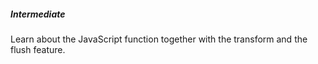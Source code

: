 ##### Intermediate

Learn about the JavaScript function together with the transform and the flush feature.

